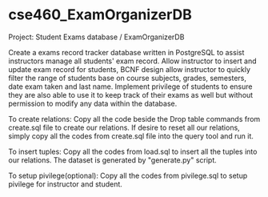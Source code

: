 # cse460_ExamOrganizerDB

Project: Student Exams database / ExamOrganizerDB

Create a exams record tracker database written in PostgreSQL to assist instructors manage all students' exam record.
Allow instructor to insert and update exam record for students, BCNF design allow instructor to quickly filter the range of students base on course subjects, grades, semesters, date exam taken and last name.
Implement privilege of students to ensure they are also able to use it to keep track of their exams as well but without permission to modify any data within the database.


To create relations:
Copy all the code beside the Drop table commands from create.sql file to create our relations. 
If desire to reset all our relations, simply copy all the codes from create.sql file into the query tool and run it.

To insert tuples: 
Copy all the codes from load.sql to insert all the tuples into our relations. The dataset is generated by "generate.py" script.

To setup pivilege(optional):
Copy all the codes from pivilege.sql to setup pivilege for instructor and student.
